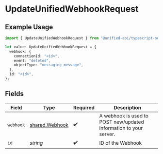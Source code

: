 # UpdateUnifiedWebhookRequest

## Example Usage

```typescript
import { UpdateUnifiedWebhookRequest } from "@unified-api/typescript-sdk/sdk/models/operations";

let value: UpdateUnifiedWebhookRequest = {
  webhook: {
    connectionId: "<id>",
    event: "deleted",
    objectType: "messaging_message",
  },
  id: "<id>",
};
```

## Fields

| Field                                                             | Type                                                              | Required                                                          | Description                                                       |
| ----------------------------------------------------------------- | ----------------------------------------------------------------- | ----------------------------------------------------------------- | ----------------------------------------------------------------- |
| `webhook`                                                         | [shared.Webhook](../../../sdk/models/shared/webhook.md)           | :heavy_check_mark:                                                | A webhook is used to POST new/updated information to your server. |
| `id`                                                              | *string*                                                          | :heavy_check_mark:                                                | ID of the Webhook                                                 |